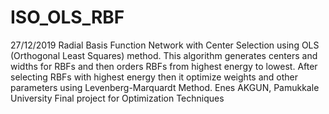 # ISO_OLS_RBF


27/12/2019 Radial Basis Function Network with Center Selection using OLS
(Orthogonal Least Squares) method. This algorithm generates centers and
widths for RBFs and then orders RBFs from highest energy to lowest. After
selecting RBFs with highest energy then it optimize weights and other
parameters using Levenberg-Marquardt Method.
Enes AKGUN, Pamukkale University
Final project for Optimization Techniques


